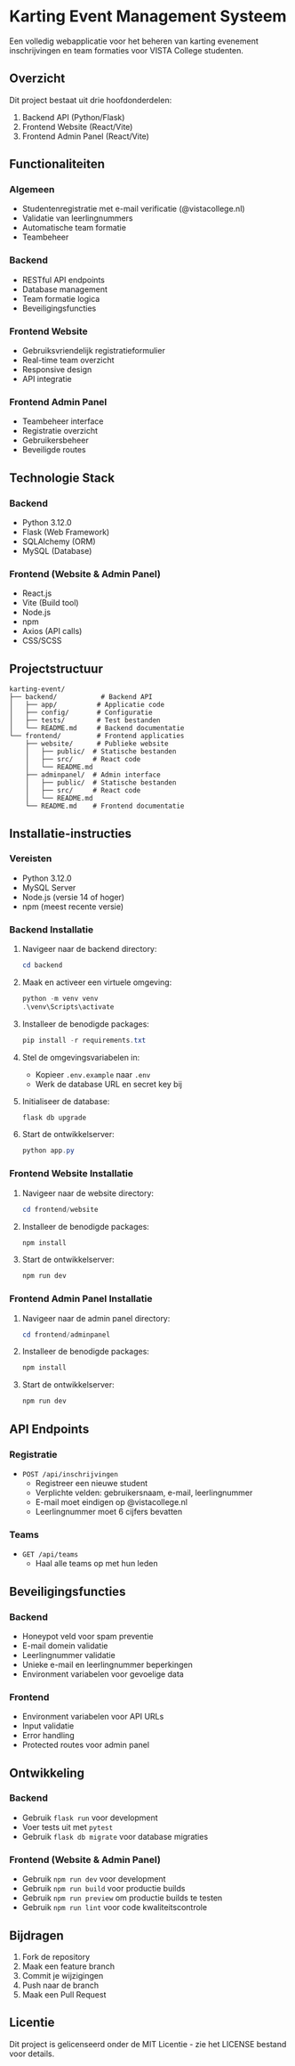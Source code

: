 # Karting Event Management Systeem

Een volledig webapplicatie voor het beheren van karting evenement inschrijvingen en team formaties voor VISTA College studenten.

## Overzicht

Dit project bestaat uit drie hoofdonderdelen:

1. Backend API (Python/Flask)
2. Frontend Website (React/Vite)
3. Frontend Admin Panel (React/Vite)

## Functionaliteiten

### Algemeen

- Studentenregistratie met e-mail verificatie (@vistacollege.nl)
- Validatie van leerlingnummers
- Automatische team formatie
- Teambeheer

### Backend

- RESTful API endpoints
- Database management
- Team formatie logica
- Beveiligingsfuncties

### Frontend Website

- Gebruiksvriendelijk registratieformulier
- Real-time team overzicht
- Responsive design
- API integratie

### Frontend Admin Panel

- Teambeheer interface
- Registratie overzicht
- Gebruikersbeheer
- Beveiligde routes

## Technologie Stack

### Backend

- Python 3.12.0
- Flask (Web Framework)
- SQLAlchemy (ORM)
- MySQL (Database)

### Frontend (Website & Admin Panel)

- React.js
- Vite (Build tool)
- Node.js
- npm
- Axios (API calls)
- CSS/SCSS

## Projectstructuur

```
karting-event/
├── backend/           # Backend API
│   ├── app/          # Applicatie code
│   ├── config/       # Configuratie
│   ├── tests/        # Test bestanden
│   └── README.md     # Backend documentatie
└── frontend/         # Frontend applicaties
    ├── website/      # Publieke website
    │   ├── public/  # Statische bestanden
    │   ├── src/     # React code
    │   └── README.md
    ├── adminpanel/  # Admin interface
    │   ├── public/  # Statische bestanden
    │   ├── src/     # React code
    │   └── README.md
    └── README.md    # Frontend documentatie
```

## Installatie-instructies

### Vereisten

- Python 3.12.0
- MySQL Server
- Node.js (versie 14 of hoger)
- npm (meest recente versie)

### Backend Installatie

1. Navigeer naar de backend directory:

   ```powershell
   cd backend
   ```

2. Maak en activeer een virtuele omgeving:

   ```powershell
   python -m venv venv
   .\venv\Scripts\activate
   ```

3. Installeer de benodigde packages:

   ```powershell
   pip install -r requirements.txt
   ```

4. Stel de omgevingsvariabelen in:

   - Kopieer `.env.example` naar `.env`
   - Werk de database URL en secret key bij

5. Initialiseer de database:

   ```powershell
   flask db upgrade
   ```

6. Start de ontwikkelserver:
   ```powershell
   python app.py
   ```

### Frontend Website Installatie

1. Navigeer naar de website directory:

   ```powershell
   cd frontend/website
   ```

2. Installeer de benodigde packages:

   ```powershell
   npm install
   ```

3. Start de ontwikkelserver:
   ```powershell
   npm run dev
   ```

### Frontend Admin Panel Installatie

1. Navigeer naar de admin panel directory:

   ```powershell
   cd frontend/adminpanel
   ```

2. Installeer de benodigde packages:

   ```powershell
   npm install
   ```

3. Start de ontwikkelserver:
   ```powershell
   npm run dev
   ```

## API Endpoints

### Registratie

- `POST /api/inschrijvingen`
  - Registreer een nieuwe student
  - Verplichte velden: gebruikersnaam, e-mail, leerlingnummer
  - E-mail moet eindigen op @vistacollege.nl
  - Leerlingnummer moet 6 cijfers bevatten

### Teams

- `GET /api/teams`
  - Haal alle teams op met hun leden

## Beveiligingsfuncties

### Backend

- Honeypot veld voor spam preventie
- E-mail domein validatie
- Leerlingnummer validatie
- Unieke e-mail en leerlingnummer beperkingen
- Environment variabelen voor gevoelige data

### Frontend

- Environment variabelen voor API URLs
- Input validatie
- Error handling
- Protected routes voor admin panel

## Ontwikkeling

### Backend

- Gebruik `flask run` voor development
- Voer tests uit met `pytest`
- Gebruik `flask db migrate` voor database migraties

### Frontend (Website & Admin Panel)

- Gebruik `npm run dev` voor development
- Gebruik `npm run build` voor productie builds
- Gebruik `npm run preview` om productie builds te testen
- Gebruik `npm run lint` voor code kwaliteitscontrole

## Bijdragen

1. Fork de repository
2. Maak een feature branch
3. Commit je wijzigingen
4. Push naar de branch
5. Maak een Pull Request

## Licentie

Dit project is gelicenseerd onder de MIT Licentie - zie het LICENSE bestand voor details.
